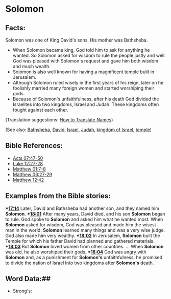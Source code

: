 # Solomon #

## Facts: ##

Solomon was one of King David's sons. His mother was Bathsheba.

* When Solomon became king, God told him to ask for anything he wanted. So Solomon asked for wisdom to rule the people justly and well. God was pleased with Solomon's request and gave him both wisdom and much wealth.
* Solomon is also well known for having a magnificent temple built in Jerusalem.
* Although Solomon ruled wisely in the first years of his reign, later on he foolishly married many foreign women and started worshiping their gods. 
* Because of Solomon's unfaithfulness, after his death God divided the Israelites into two kingdoms, Israel and Judah. These kingdoms often fought against each other.

(Translation suggestions: [How to Translate Names](rc://en/ta/man/translate/translate-names))

(See also: [Bathsheba](../other/bathsheba.md), [David](../other/david.md), [Israel](../other/israel.md), [Judah](../other/kingdomofjudah.md), [kingdom of Israel](../other/kingdomofisrael.md), [temple](../kt/temple.md))

## Bible References: ##

* [Acts 07:47-50](rc://en/tn/help/act/07/47)
* [Luke 12:27-28](rc://en/tn/help/luk/12/27)
* [Matthew 01:7-8](rc://en/tn/help/mat/01/07)
* [Matthew 06:27-29](rc://en/tn/help/mat/06/27)
* [Matthew 12:42](rc://en/tn/help/mat/12/42)

## Examples from the Bible stories: ##

  __*[17:14](rc://en/tn/help/obs/17/14)__ Later,  David and Bathsheba had another son, and they named him __Solomon__.
  __*[18:01](rc://en/tn/help/obs/18/01)__ After many years, David died, and his son __Solomon__ began to rule. God spoke to __Solomon__ and asked him what he wanted most. When __Solomon__ asked for wisdom, God was pleased and made him the wisest man in the world. __Solomon__ learned many things and was a very wise judge. God also made him very wealthy.
  __*[18:02](rc://en/tn/help/obs/18/02)__ In Jerusalem, __Solomon__ built the Temple for which his father David had planned and gathered materials.
  __*[18:03](rc://en/tn/help/obs/18/03)__ But __Solomon__ loved women from other countries. ... When __Solomon__ was old, he also worshiped their gods.
  __*[18:04](rc://en/tn/help/obs/18/04)__ God was angry with __Solomon__ and, as a punishment for __Solomon's__ unfaithfulness, he promised to divide the nation of Israel into two kingdoms after __Solomon's__ death.

## Word Data:##

* Strong's: 

